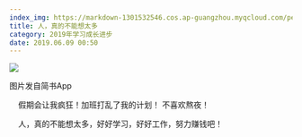```yaml
---
index_img: https://markdown-1301532546.cos.ap-guangzhou.myqcloud.com/peipei_blog/20210921145936.jpeg
title: 人，真的不能想太多
category: 2019年学习成长进步
date: 2019.06.09 00:50
---
```


![](https://markdown-1301532546.cos.ap-guangzhou.myqcloud.com/peipei_blog/20210921145936.jpeg)  

图片发自简书App

    假期会让我疯狂！加班打乱了我的计划！ 不喜欢熬夜！

    人，真的不能想太多，好好学习，好好工作，努力赚钱吧！